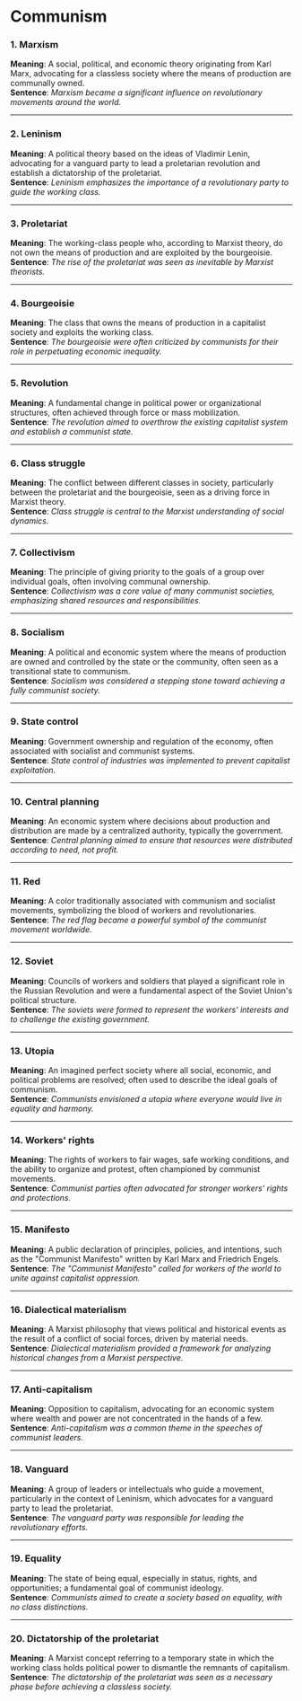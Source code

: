 # Communism

### 1. **Marxism**  
**Meaning**: A social, political, and economic theory originating from Karl Marx, advocating for a classless society where the means of production are communally owned.  
**Sentence**: *Marxism became a significant influence on revolutionary movements around the world.*

---

### 2. **Leninism**  
**Meaning**: A political theory based on the ideas of Vladimir Lenin, advocating for a vanguard party to lead a proletarian revolution and establish a dictatorship of the proletariat.  
**Sentence**: *Leninism emphasizes the importance of a revolutionary party to guide the working class.*

---

### 3. **Proletariat**  
**Meaning**: The working-class people who, according to Marxist theory, do not own the means of production and are exploited by the bourgeoisie.  
**Sentence**: *The rise of the proletariat was seen as inevitable by Marxist theorists.*

---

### 4. **Bourgeoisie**  
**Meaning**: The class that owns the means of production in a capitalist society and exploits the working class.  
**Sentence**: *The bourgeoisie were often criticized by communists for their role in perpetuating economic inequality.*

---

### 5. **Revolution**  
**Meaning**: A fundamental change in political power or organizational structures, often achieved through force or mass mobilization.  
**Sentence**: *The revolution aimed to overthrow the existing capitalist system and establish a communist state.*

---

### 6. **Class struggle**  
**Meaning**: The conflict between different classes in society, particularly between the proletariat and the bourgeoisie, seen as a driving force in Marxist theory.  
**Sentence**: *Class struggle is central to the Marxist understanding of social dynamics.*

---

### 7. **Collectivism**  
**Meaning**: The principle of giving priority to the goals of a group over individual goals, often involving communal ownership.  
**Sentence**: *Collectivism was a core value of many communist societies, emphasizing shared resources and responsibilities.*

---

### 8. **Socialism**  
**Meaning**: A political and economic system where the means of production are owned and controlled by the state or the community, often seen as a transitional state to communism.  
**Sentence**: *Socialism was considered a stepping stone toward achieving a fully communist society.*

---

### 9. **State control**  
**Meaning**: Government ownership and regulation of the economy, often associated with socialist and communist systems.  
**Sentence**: *State control of industries was implemented to prevent capitalist exploitation.*

---

### 10. **Central planning**  
**Meaning**: An economic system where decisions about production and distribution are made by a centralized authority, typically the government.  
**Sentence**: *Central planning aimed to ensure that resources were distributed according to need, not profit.*

---

### 11. **Red**  
**Meaning**: A color traditionally associated with communism and socialist movements, symbolizing the blood of workers and revolutionaries.  
**Sentence**: *The red flag became a powerful symbol of the communist movement worldwide.*

---

### 12. **Soviet**  
**Meaning**: Councils of workers and soldiers that played a significant role in the Russian Revolution and were a fundamental aspect of the Soviet Union's political structure.  
**Sentence**: *The soviets were formed to represent the workers' interests and to challenge the existing government.*

---

### 13. **Utopia**  
**Meaning**: An imagined perfect society where all social, economic, and political problems are resolved; often used to describe the ideal goals of communism.  
**Sentence**: *Communists envisioned a utopia where everyone would live in equality and harmony.*

---

### 14. **Workers' rights**  
**Meaning**: The rights of workers to fair wages, safe working conditions, and the ability to organize and protest, often championed by communist movements.  
**Sentence**: *Communist parties often advocated for stronger workers' rights and protections.*

---

### 15. **Manifesto**  
**Meaning**: A public declaration of principles, policies, and intentions, such as the "Communist Manifesto" written by Karl Marx and Friedrich Engels.  
**Sentence**: *The "Communist Manifesto" called for workers of the world to unite against capitalist oppression.*

---

### 16. **Dialectical materialism**  
**Meaning**: A Marxist philosophy that views political and historical events as the result of a conflict of social forces, driven by material needs.  
**Sentence**: *Dialectical materialism provided a framework for analyzing historical changes from a Marxist perspective.*

---

### 17. **Anti-capitalism**  
**Meaning**: Opposition to capitalism, advocating for an economic system where wealth and power are not concentrated in the hands of a few.  
**Sentence**: *Anti-capitalism was a common theme in the speeches of communist leaders.*

---

### 18. **Vanguard**  
**Meaning**: A group of leaders or intellectuals who guide a movement, particularly in the context of Leninism, which advocates for a vanguard party to lead the proletariat.  
**Sentence**: *The vanguard party was responsible for leading the revolutionary efforts.*

---

### 19. **Equality**  
**Meaning**: The state of being equal, especially in status, rights, and opportunities; a fundamental goal of communist ideology.  
**Sentence**: *Communists aimed to create a society based on equality, with no class distinctions.*

---

### 20. **Dictatorship of the proletariat**  
**Meaning**: A Marxist concept referring to a temporary state in which the working class holds political power to dismantle the remnants of capitalism.  
**Sentence**: *The dictatorship of the proletariat was seen as a necessary phase before achieving a classless society.*

